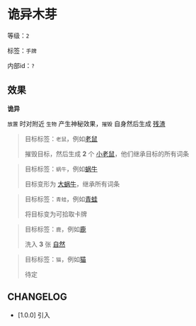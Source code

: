 # 诡异木芽

等级：`2`

标签：`手牌`

内部id：`?`

## 效果

**诡异**

`放置` 时对附近 `生物` 产生神秘效果，`摧毁` 自身然后生成 [残渣](残渣.md)

> 目标标签：`老鼠`，例如[老鼠](老鼠.md)
>
> 摧毁目标，然后生成 **2** 个 [小老鼠](小老鼠.md)，他们继承目标的所有词条

> 目标标签：`蜗牛`，例如[蜗牛](蜗牛.md)
>
> 目标变形为 [大蜗牛](大蜗牛.md)，继承所有词条

> 目标标签：`青蛙`，例如[青蛙](青蛙.md)
>
> 将目标变为可拾取卡牌

> 目标标签：`鹿`，例如[鹿](鹿.md)
>
> 洗入 **3** 张 [自然](../卡牌组/自然.md)

> 目标标签：`猫`，例如[猫](猫.md)
>
> 待定

## CHANGELOG

- [1.0.0] 引入
